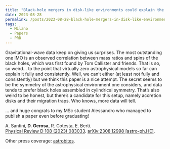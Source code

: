 ```yaml
---
title: "Black-hole mergers in disk-like environments could explain the observed $$q-\\chi_{\\rm eff}$$ correlation"
date: 2023-08-28
permalink: /posts/2023-08-28-black-hole-mergers-in-disk-like-environments-could-explain-the-observed-q-chi-mathrmeff-correlation
tags:
  - Milano
  - Papers
  - PRD
---
```


Gravitational-wave data keep on giving us surprises. The most outstanding one IMO is an observed correlation between mass ratios and spins of the black holes, which was first found by Tom Callister and friends. That is so, so weird… to the point that virtually zero astrophysical models so far can explain it fully and consistently. Well, we can’t either (at least not fully and consistently) but we think this paper is a nice attempt. The secret seems to be the symmetry of the astrophysical environment one considers, and data tends to prefer black holes assembled in cylindrical symmetry. That’s also weird to be honest, but there’s a candidate for this setup, namely accretion disks and their migration traps. Who knows, more data will tell. 

… and huge congrats to my MSc student Alessandro who managed to publish a paper even before graduating!

A. Santini, **D. Gerosa**, R. Cotesta, E. Berti.\
[Physical Review D 108 (2023) 083033](https://journals.aps.org/prd/abstract/10.1103/PhysRevD.108.083033). [arXiv:2308.12998 [astro-ph.HE]](https://arxiv.org/abs/2308.12998).

Other press coverage: [astrobites](<https://astrobites.org/2023/09/01/bhballet/>).
